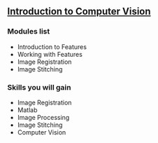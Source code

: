 ## [Introduction to Computer Vision](https://www.coursera.org/learn/intro-computer-vision?specialization=computer-vision)

### Modules list

- Introduction to Features
- Working with Features
- Image Registration
- Image Stitching

### Skills you will gain

- Image Registration
- Matlab
- Image Processing
- Image Stitching
- Computer Vision

